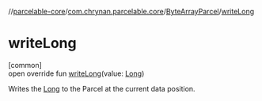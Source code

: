 //[parcelable-core](../../../index.md)/[com.chrynan.parcelable.core](../index.md)/[ByteArrayParcel](index.md)/[writeLong](write-long.md)

# writeLong

[common]\
open override fun [writeLong](write-long.md)(value: [Long](https://kotlinlang.org/api/latest/jvm/stdlib/kotlin/-long/index.html))

Writes the [Long](write-long.md) to the Parcel at the current data position.
